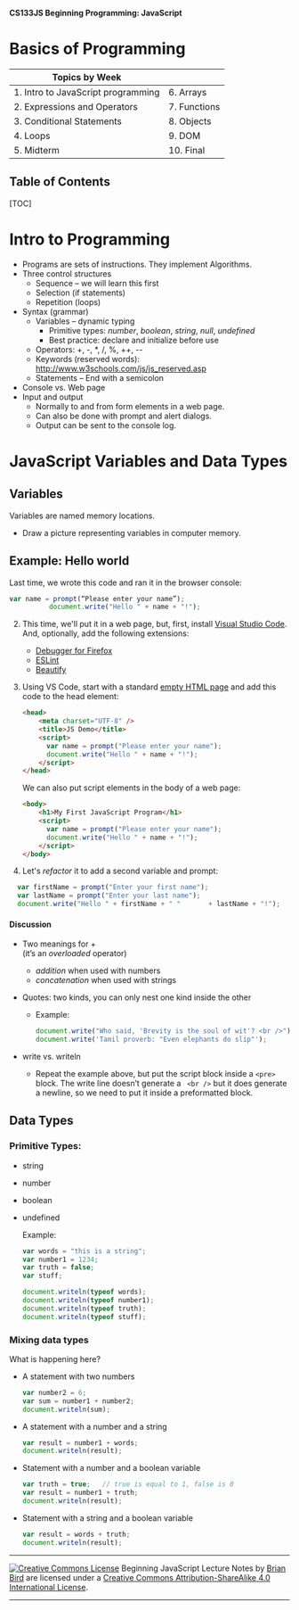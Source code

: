 

**CS133JS Beginning Programming: JavaScript**

<h1>Basics of Programming</h1>



| Topics by Week                     |              |
| ---------------------------------- | ------------ |
| 1. Intro to JavaScript programming | 6. Arrays    |
| 2. Expressions and Operators       | 7. Functions |
| 3. Conditional Statements          | 8. Objects   |
| 4. Loops                           | 9. DOM       |
| 5. Midterm                         | 10. Final    |



<h2>Table of Contents</h2>

[TOC]

# Intro to Programming

- Programs are sets of instructions. They implement Algorithms.
- Three control structures
  - Sequence – we will learn this first
  - Selection (if statements)
  - Repetition (loops)
- Syntax (grammar)
  - Variables – dynamic typing
    - Primitive types: *number*, *boolean*, *string*, *null*, *undefined*
    - Best practice: declare and initialize before use
  - Operators: +, -, *, /, %, ++, --
  - Keywords (reserved words): http://www.w3schools.com/js/js_reserved.asp
  - Statements – End with a semicolon
- Console vs. Web page
- Input and output
  - Normally to and from form elements in a web page.
  - Can also be done with prompt and alert dialogs.
  - Output can be sent to the console log.


 	

# JavaScript Variables and Data Types

## Variables 
Variables are named memory locations.

- Draw a picture representing variables in computer memory.

## Example: Hello world

Last time, we wrote this code and ran it in the browser console: 

  ```javascript
  var name = prompt(“Please enter your name”);
      		document.write("Hello " + name + "!");
  ```
2. This time, we'll put it in a web page, but, first, install [Visual Studio Code](https://code.visualstudio.com/). 
   And, optionally, add the following extensions:

   - [Debugger for Firefox](https://marketplace.visualstudio.com/items?itemName=firefox-devtools.vscode-firefox-debug)
   - [ESLint](https://marketplace.visualstudio.com/items?itemName=dbaeumer.vscode-eslint)
   - [Beautify](https://marketplace.visualstudio.com/items?itemName=HookyQR.beautify)

3. Using VS Code, start with a standard [empty HTML page](../Examples/Empty.html) and add this code to the head element:

   ```HTML
   <head>
       <meta charset="UTF-8" />
       <title>JS Demo</title>
       <script>
         var name = prompt("Please enter your name");
         document.write("Hello " + name + "!");
       </script>
   </head>
   ```

   We can also put script elements in the body of a web page:

   ```html
   <body>
       <h1>My First JavaScript Program</h1>
       <script>
         var name = prompt("Please enter your name");
         document.write("Hello " + name + "!");
       </script>
   </body>
   ```

   

4. Let's *refactor* it to add a second variable and prompt: 
  ```javascript
    var firstName = prompt("Enter your first name");
    var lastName = prompt("Enter your last name");
    document.write("Hello " + firstName + " " 		+ lastName + "!");
  ```

#### Discussion


- Two meanings for +   	
   (it’s an *overloaded* operator)  	

  - *addition* when used with numbers
  - *concatenation* when used with strings
  
- Quotes: two kinds, you can only nest one kind inside the other

  - Example:
    
     ```javascript
     document.write("Who said, 'Brevity is the soul of wit'? <br />");
     document.write('Tamil proverb: "Even elephants do slip"');
     ```

- write  vs. writeln

  - Repeat the example above, but put the script block inside a  `<pre>` block. The write line doesn’t generate a ` <br />` but it does generate a newline, so we need to put it inside a preformatted block.
    


## Data Types 

### Primitive Types:

- string
- number
- boolean
- undefined

  Example:

  ```javascript
  var words = "this is a string";
  var number1 = 1234;
  var truth = false;
  var stuff;
  
  document.writeln(typeof words);
  document.writeln(typeof number1);
  document.writeln(typeof truth);
  document.writeln(typeof stuff); 
  ```

### Mixing data types 
What is happening here?


- A statement with two numbers

  ```javascript
  var number2 = 6;
  var sum = number1 + number2;
  document.writeln(sum);
  ```

- A statement with a number and a string

  ```javascript
  var result = number1 + words;
  document.writeln(result);
  ```

- Statement with a number and a boolean variable

  ```javascript
  var truth = true;   // true is equal to 1, false is 0
  var result = number1 + truth;
  document.writeln(result);
  ```


- Statement with a string and a boolean variable

  ```javascript
  var result = words + truth;
  document.writeln(result);
  ```

  

------

[![Creative Commons License](https://i.creativecommons.org/l/by-sa/4.0/88x31.png)](http://creativecommons.org/licenses/by-sa/4.0/) Beginning JavaScript Lecture Notes by [Brian Bird](https://profbird.online) are licensed under a [Creative Commons Attribution-ShareAlike 4.0 International License](http://creativecommons.org/licenses/by-sa/4.0/). 

------------